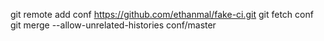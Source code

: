 git remote add conf https://github.com/ethanmal/fake-ci.git
git fetch conf
git merge --allow-unrelated-histories conf/master
